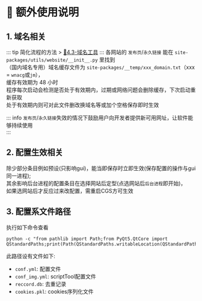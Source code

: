 
# 📒 额外使用说明

## 1. 域名相关

::: tip 简化流程的方法 > [🎸4.3-域名工具](/feat/#_4-3-%E5%9F%9F%E5%90%8D%E5%B7%A5%E5%85%B7-domaintool)
:::
各网站的 `发布页`/`永久链接` 能在 `site-packages/utils/website/__init__.py` 里找到  
（国内域名专用）域名缓存文件为 `site-packages/__temp/xxx_domain.txt`（xxx = `wnacg`或`jm`），  
缓存有效期为 48 小时  
程序每次启动会检测是否处于有效期内，过期或网络问题会删除缓存，下次启动重新获取  
处于有效期内则可对此文件删改换域名等或加个空格保存即时生效  

::: info `发布页`/`永久链接`失效的情况下鼓励用户向开发者提供新可用网址，让软件能够持续使用  
:::

## 2. 配置生效相关

除少部分条目例如预设(只影响gui)，能当即保存时立即生效(保存配置的操作与gui同一进程);  
其余影响后台进程的配置条目在选择网站后定型(点选网站后`后台进程`即开始)，  
如果选网站后才反应过来改配置，需重启CGS方可生效

## 3. 配置系文件路径

执行如下命令查看

```shell
python -c "from pathlib import Path;from PyQt5.QtCore import QStandardPaths;print(Path(QStandardPaths.writableLocation(QStandardPaths.AppConfigLocation)).joinpath('CGS'))"
```

此路径设有文件如下:  

- `conf.yml`: 配置文件  
- `conf_img.yml`: scriptTool配置文件  
- `reccord.db`: 去重记录  
- `cookies.pkl`: cookies序列化文件  

